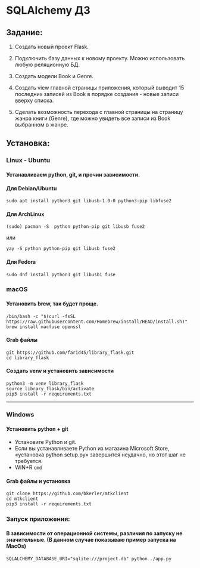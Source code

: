 # SQLAlchemy ДЗ


## Задание:

1. Создать новый проект Flask.

2. Подключить базу данных к новому проекту. Можно использовать любую реляционную БД.

3. Создать модели Book и Genre.

4. Создать view главной страницы приложения, который выводит 15 последних записей из Book в порядке создания - новые записи вверху списка.

5. Сделать возможность перехода с главной страницы на страницу жанра книги (Genre), где можно увидеть все записи из Book выбранном в жанре.


## Установка:

### Linux - Ubuntu

#### Устанавливаем python, git, и прочии зависимости.

#### Для Debian/Ubuntu
```
sudo apt install python3 git libusb-1.0-0 python3-pip libfuse2
```
#### Для ArchLinux
```
(sudo) pacman -S  python python-pip git libusb fuse2
```
или
```
yay -S python python-pip git libusb fuse2
```

#### Для Fedora
```
sudo dnf install python3 git libusb1 fuse
```

### macOS

#### Установить brew, так будет проще.

```
/bin/bash -c "$(curl -fsSL https://raw.githubusercontent.com/Homebrew/install/HEAD/install.sh)"
brew install macfuse openssl
```



#### Grab файлы 
```
git https://github.com/farid45/library_flask.git
cd library_flask
```

#### Создать venv и установить зависимости
```
python3 -m venv library_flask
source library_flask/bin/activate
pip3 install -r requirements.txt
```

---------------------------------------------------------------------------------------------------------------

### Windows

#### Установить python + git
- Установите Python и git.
- Если вы устанавливаете Python из магазина Microsoft Store, «установка python setup.py» завершится неудачно, но этот шаг не требуется.
- WIN+R ```cmd```

#### Grab файлы и установка
```
git clone https://github.com/bkerler/mtkclient
cd mtkclient
pip3 install -r requirements.txt
```

### Запуск приложения:

#### В зависимости от операционной системы, различия по запуску не значительные. (В данном случае показываю пример запуска на MacOs)
```
SQLALCHEMY_DATABASE_URI="sqlite:///project.db" python ./app.py
```